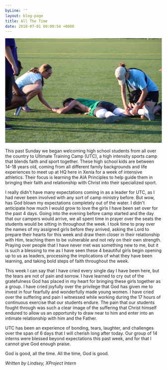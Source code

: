 ```yaml
---
byLine: ''
layout: blog-page
title: All The Time
date: 2018-07-01 00:00:54 +0000
---
```

![](/uploads/2018/07/06/IMG_1257.JPG)

This past Sunday we began welcoming high school students from all over the country to Ultimate Training Camp (UTC), a high intensity sports camp that blends faith and sport together. These high school kids are between 14-18 years old, coming from all different family backgrounds and life experiences to meet up at HQ here in Xenia for a week of intensive athletics. Their focus is learning the AIA Principles to help guide them in bringing their faith and relationship with Christ into their specialized sport.

I really didn't have many expectations coming in as a leader for UTC, as I had never been involved with any sort of camp ministry before. But wow, has God blown my expectations completely out of the water. I didn't anticipate how much I would grow to love the girls I have been set over for the past 4 days. Going into the evening before camp started and the day that our campers would arrive, we all spent time in prayer over the seats the students would be sitting in throughout the week. I took time to pray over the names of my assigned girls before they arrived, asking the Lord to prepare their hearts for this week and draw them closer in their relationship with Him, teaching them to be vulnerable and not rely on their own strength. Praying over people that I have never met was something new to me, but it is such a blessing to me as I have seen these 4 beautiful girls begin opening up to us as leaders, processing the implications of what they have been learning, and taking bold steps of faith throughout the week.

This week I can say that I have cried every single day I have been here, but the tears are not of pain and sorrow. I have learned to cry out of the gratefulness God has placed in my heart for bringing these girls together as a group. I have cried joyfully over the privilege that God has given me to invest in four fearfully and wonderfully made young women. I have cried over the suffering and pain I witnessed while working during the 17 hours of continuous exercise that our students endure. The pain that our students fought through was such a clear image of the suffering that Christ himself endured to allow us an opportunity to draw near to him and enter into an intimate relationship with him and the Father.

UTC has been an experience of bonding, tears, laughter, and challenges over the span of 6 days that I will cherish long after today. Our group of 14 interns were blessed beyond expectations this past week, and for that I cannot give God enough praise.

God is good, all the time. All the time, God is good.

_Written by Lindsey, XProject Intern_